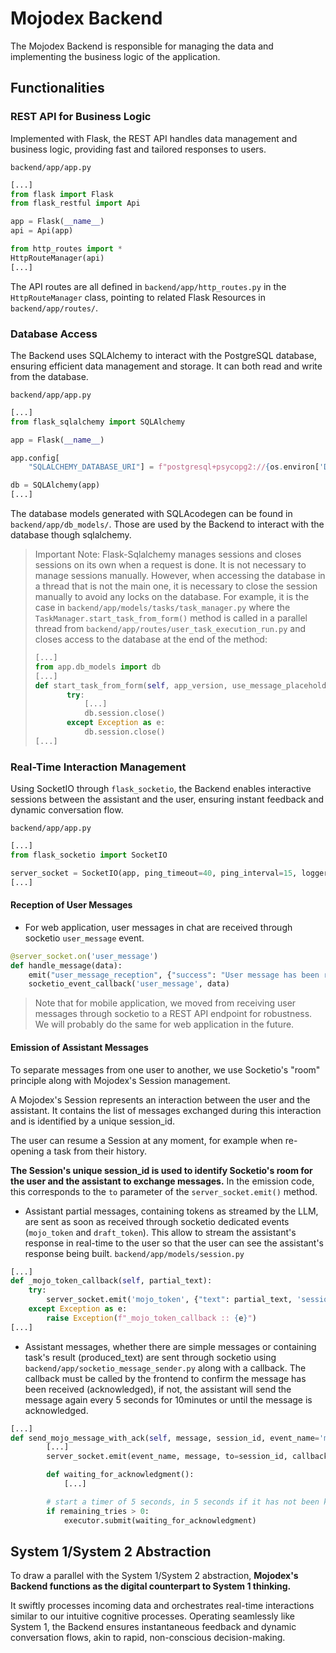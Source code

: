 # Mojodex Backend

The Mojodex Backend is responsible for managing the data and implementing the business logic of the application.

## Functionalities

### REST API for Business Logic
Implemented with Flask, the REST API handles data management and business logic, providing fast and tailored responses to users.

`backend/app/app.py`
```python
[...]
from flask import Flask
from flask_restful import Api

app = Flask(__name__)
api = Api(app)

from http_routes import *
HttpRouteManager(api)
[...]
```

The API routes are all defined in `backend/app/http_routes.py` in the `HttpRouteManager` class, pointing to related Flask Resources in `backend/app/routes/`.

### Database Access
The Backend uses SQLAlchemy to interact with the PostgreSQL database, ensuring efficient data management and storage. It can both read and write from the database.

`backend/app/app.py`
```python
[...]
from flask_sqlalchemy import SQLAlchemy

app = Flask(__name__)

app.config[
    "SQLALCHEMY_DATABASE_URI"] = f"postgresql+psycopg2://{os.environ['DBUSER']}:{os.environ['DBPASS']}@{os.environ['DBHOST']}:5432/{os.environ['DBNAME']}"

db = SQLAlchemy(app)
[...]
```

The database models generated with SQLAcodegen can be found in `backend/app/db_models/`. Those are used by the Backend to interact with the database though sqlalchemy.

> Important Note: Flask-Sqlalchemy manages sessions and closes sessions on its own when a request is done. It is not necessary to manage sessions manually. However, when accessing the database in a thread that is not the main one, it is necessary to close the session manually to avoid any locks on the database.
> For example, it is the case in `backend/app/models/tasks/task_manager.py` where the `TaskManager.start_task_from_form()` method is called in a parallel thread from `backend/app/routes/user_task_execution_run.py` and closes access to the database at the end of the method:
> ```python
> [...]
> from app.db_models import db
> [...]
> def start_task_from_form(self, app_version, use_message_placeholder=False, use_draft_placeholder=False, tag_proper_nouns=False):
>        try:
>            [...]
>            db.session.close()
>        except Exception as e:
>            db.session.close()
> [...]


### Real-Time Interaction Management
Using SocketIO through `flask_socketio`, the Backend enables interactive sessions between the assistant and the user, ensuring instant feedback and dynamic conversation flow.

`backend/app/app.py`
```python
[...]
from flask_socketio import SocketIO

server_socket = SocketIO(app, ping_timeout=40, ping_interval=15, logger=False, engineio_logger=False, cors_allowed_origins="*", )
[...]
```

#### Reception of User Messages
- For web application, user messages in chat are received through socketio `user_message` event.
```python
@server_socket.on('user_message')
def handle_message(data):
    emit("user_message_reception", {"success": "User message has been received", "session_id": data.get("session_id")})
    socketio_event_callback('user_message', data)
```
> Note that for mobile application, we moved from receiving user messages through socketio to a REST API endpoint for robustness. We will probably do the same for web application in the future.

#### Emission of Assistant Messages
To separate messages from one user to another, we use Socketio's "room" principle along with Mojodex's Session management. 

A Mojodex's Session represents an interaction between the user and the assistant. It contains the list of messages exchanged during this interaction and is identified by a unique session_id.

The user can resume a Session at any moment, for example when re-opening a task from their history.

**The Session's unique session_id is used to identify Socketio's room for the user and the assistant to exchange messages.** In the emission code, this corresponds to the `to` parameter of the `server_socket.emit()` method.

- Assistant partial messages, containing tokens as streamed by the LLM, are sent as soon as received through socketio dedicated events (`mojo_token` and `draft_token`). This allow to stream the assistant's response in real-time to the user so that the user can see the assistant's response being built.
`backend/app/models/session.py`
```python
[...]
def _mojo_token_callback(self, partial_text):
    try:
        server_socket.emit('mojo_token', {"text": partial_text, 'session_id': self.id}, to=self.id)
    except Exception as e:
        raise Exception(f"_mojo_token_callback :: {e}")
[...]
```

- Assistant messages, whether there are simple messages or containing task's result (produced_text) are sent through socketio using `backend/app/socketio_message_sender.py` along with a callback. The callback must be called by the frontend to confirm the message has been received (acknowledged), if not, the assistant will send the message again every 5 seconds for 10minutes or until the message is acknowledged.
```python
[...]
def send_mojo_message_with_ack(self, message, session_id, event_name='mojo_message', remaining_tries=120):
        [...]
        server_socket.emit(event_name, message, to=session_id, callback=self._mojo_message_received)

        def waiting_for_acknowledgment():
            [...]

        # start a timer of 5 seconds, in 5 seconds if it has not been killed, it will resend the message. Use executor to run async
        if remaining_tries > 0:
            executor.submit(waiting_for_acknowledgment)
```


## System 1/System 2 Abstraction

To draw a parallel with the System 1/System 2 abstraction, **Mojodex's Backend functions as the digital counterpart to System 1 thinking.**

 It swiftly processes incoming data and orchestrates real-time interactions similar to our intuitive cognitive processes. Operating seamlessly like System 1, the Backend ensures instantaneous feedback and dynamic conversation flows, akin to rapid, non-conscious decision-making.
